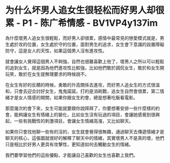 # 为什么坏男人追女生很轻松而好男人却很累 - P1 - 陈广希情感 - BV1VP4y137im

為什麼壞男人追女生很輕鬆，而好男人卻很累，感情中最常見的戀愛模式就是，男生處於攻的位置，女生處於守的位置，面對男生的追求，女生會下意識的設置障礙防守，這是女人的天性，如果這個男人沒有進攻性。

就會讓女人覺得這個男人不夠強，自然也很難喜歡上他了，壞男人之所以可以輕鬆的追到女生，就是因為他們進攻性比較強，比如他們敢於調侃女生，敢於和女生開玩笑，敢於在女生提無理要求的時候說不。

在女生有好的反饋的時候，勇敢的升高關係去進攻，而好男人追女生的方式很溫和，只會去迎合討好女生，鬼鬼諾諾，打的是消耗戰，追女生自然會很累，第二情緒才是女人情感的開關，如果你跟女生約會，總是想著吃飯看電影。

那麼幾次約會下來，女生可能就要跟你說拜拜了，你要想著安排一些什麼樣的約會，能夠讓女生有情緒上的變化，比如女生沒有玩過的項目，會讓她感覺到很興起，一些有挑戰性的刺激項目，會讓女生情緒高漲，又比如聊天。

如果你只會找他聊一些有的沒的，女生就會覺得很無趣，通過聊天去傳遞情緒才是聊天的核心，這張圖就很好的解釋了聊天中的情緒，其實壞男人不是真的壞，他們只是相比於好男人更具有攻擊性，更知道如何去觸動女生的情緒。

我們要學習他們的這些優點，才能讓自己喜歡的女生也喜歡上我們。